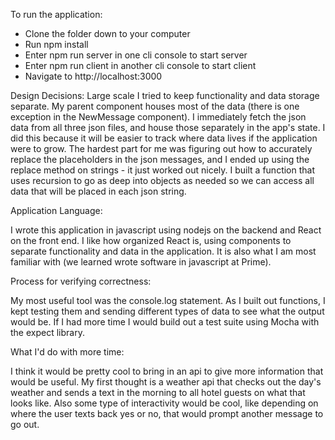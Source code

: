 To run the application:

- Clone the folder down to your computer
- Run npm install
- Enter npm run server in one cli console to start server
- Enter npm run client in another cli console to start client
- Navigate to http://localhost:3000


Design Decisions:
Large scale I tried to keep functionality and data storage separate. My parent component houses most of
the data (there is one exception in the NewMessage component). I immediately fetch the json data from all
three json files, and house those separately in the app's state. I did this because it will be easier to
track where data lives if the application were to grow. The hardest part for me was figuring out how to
accurately replace the placeholders in the json messages, and I ended up using the replace method on
strings - it just worked out nicely. I built a function that uses recursion to go as deep into objects 
as needed so we can access all data that will be placed in each json string.


Application Language:

I wrote this application in javascript using nodejs on the backend and React on the front end.
I like how organized React is, using components to separate functionality and data in the application.
It is also what I am most familiar with (we learned wrote software in javascript at Prime).


Process for verifying correctness:

My most useful tool was the console.log statement. As I built out functions, I kept testing them and 
sending different types of data to see what the output would be. If I had more time I would build out
a test suite using Mocha with the expect library.

What I'd do with more time:

I think it would be pretty cool to bring in an api to give more information that would be useful. My
first thought is a weather api that checks out the day's weather and sends a text in the morning to
all hotel guests on what that looks like. Also some type of interactivity would be cool, like depending
on where the user texts back yes or no, that would prompt another message to go out.



